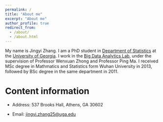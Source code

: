 ```yaml
---
permalink: /
title: "About me"
excerpt: "About me"
author_profile: true
redirect_from: 
  - /about/
  - /about.html
---
```


My name is Jingyi Zhang. I am a PhD student in [Department of Statistics](https://www.stat.uga.edu/) at the [University of Georgia](https://www.uga.edu/). I work in the [Big Data Analytics Lab](https://bigdata.uga.edu/), under the supervision of Professor Wenxuan Zhong and Professor Ping Ma. I received MSc degree in Mathmatics and Statistics form Wuhan University in 2013, followed by BSc degree in the same department in 2011.

Content information
======
* Address: 537 Brooks Hall, Athens, GA 30602

* Email: jingyi.zhang25@uga.edu 
